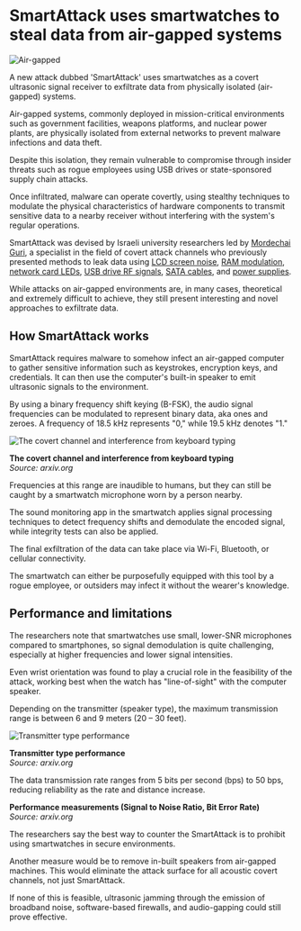 # SmartAttack uses smartwatches to steal data from air-gapped systems

![Air-gapped](https://www.bleepstatic.com/content/hl-images/2024/09/05/Airgapped.jpg)

A new attack dubbed 'SmartAttack' uses smartwatches as a covert ultrasonic signal receiver to exfiltrate data from physically isolated (air-gapped) systems.

Air-gapped systems, commonly deployed in mission-critical environments such as government facilities, weapons platforms, and nuclear power plants, are physically isolated from external networks to prevent malware infections and data theft.

Despite this isolation, they remain vulnerable to compromise through insider threats such as rogue employees using USB drives or state-sponsored supply chain attacks.

Once infiltrated, malware can operate covertly, using stealthy techniques to modulate the physical characteristics of hardware components to transmit sensitive data to a nearby receiver without interfering with the system's regular operations.

SmartAttack was devised by Israeli university researchers led by [Mordechai Guri](https://arxiv.org/html/2506.08866v1), a specialist in the field of covert attack channels who previously presented methods to leak data using [LCD screen noise](https://www.bleepingcomputer.com/news/security/new-pixhell-acoustic-attack-leaks-secrets-from-lcd-screen-noise/), [RAM modulation](https://www.bleepingcomputer.com/news/security/new-rambo-attack-steals-data-using-ram-in-air-gapped-computers/), [network card LEDs](https://www.bleepingcomputer.com/news/security/etherled-air-gapped-systems-leak-data-via-network-card-leds/), [USB drive RF signals](https://www.bleepingcomputer.com/news/security/new-software-bridges-an-air-gap-using-an-unmodified-usb/), [SATA cables](https://www.bleepingcomputer.com/news/security/air-gapped-systems-leak-data-via-sata-cable-wifi-antennas/), and [power supplies](https://www.bleepingcomputer.com/news/security/air-gapped-pcs-vulnerable-to-data-theft-via-power-supply-radiation/).

While attacks on air-gapped environments are, in many cases, theoretical and extremely difficult to achieve, they still present interesting and novel approaches to exfiltrate data.

## How SmartAttack works

SmartAttack requires malware to somehow infect an air-gapped computer to gather sensitive information such as keystrokes, encryption keys, and credentials. It can then use the computer's built-in speaker to emit ultrasonic signals to the environment.

By using a binary frequency shift keying (B-FSK), the audio signal frequencies can be modulated to represent binary data, aka ones and zeroes. A frequency of 18.5 kHz represents "0," while 19.5 kHz denotes "1."

![The covert channel and interference from keyboard typing](https://www.bleepstatic.com/images/news/u/1220909/2025/June/inter.jpg)

**The covert channel and interference from keyboard typing**  
_Source: arxiv.org_

Frequencies at this range are inaudible to humans, but they can still be caught by a smartwatch microphone worn by a person nearby.

The sound monitoring app in the smartwatch applies signal processing techniques to detect frequency shifts and demodulate the encoded signal, while integrity tests can also be applied.

The final exfiltration of the data can take place via Wi-Fi, Bluetooth, or cellular connectivity.

The smartwatch can either be purposefully equipped with this tool by a rogue employee, or outsiders may infect it without the wearer's knowledge.

## Performance and limitations

The researchers note that smartwatches use small, lower-SNR microphones compared to smartphones, so signal demodulation is quite challenging, especially at higher frequencies and lower signal intensities.

Even wrist orientation was found to play a crucial role in the feasibility of the attack, working best when the watch has "line-of-sight" with the computer speaker.

Depending on the transmitter (speaker type), the maximum transmission range is between 6 and 9 meters (20 – 30 feet).

![Transmitter type performance](https://www.bleepstatic.com/images/news/u/1220909/2025/June/transmitter.jpg)

**Transmitter type performance**  
_Source: arxiv.org_

The data transmission rate ranges from 5 bits per second (bps) to 50 bps, reducing reliability as the rate and distance increase.

**Performance measurements (Signal to Noise Ratio, Bit Error Rate)**  
_Source: arxiv.org_

The researchers say the best way to counter the SmartAttack is to prohibit using smartwatches in secure environments.

Another measure would be to remove in-built speakers from air-gapped machines. This would eliminate the attack surface for all acoustic covert channels, not just SmartAttack.

If none of this is feasible, ultrasonic jamming through the emission of broadband noise, software-based firewalls, and audio-gapping could still prove effective.